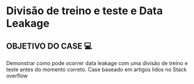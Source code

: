 # Divisão de treino e teste e Data Leakage

## OBJETIVO DO CASE 💻

Demonstrar como pode ocorrer data leakage com uma divisão de treino e teste antes do momento correto. Case baseado em artigos lidos no Stack overflow

